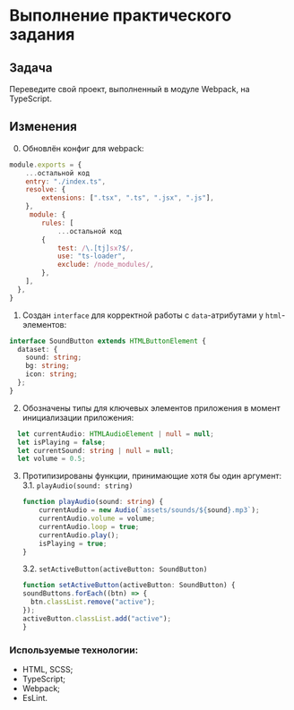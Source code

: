 # Выполнение практического задания

## Задача
Переведите свой проект, выполненный в модуле Webpack, на TypeScript.

## Изменения
0. Обновлён конфиг для webpack:
```javascript
module.exports = {
	...остальной код
	entry: "./index.ts",
	resolve: {
    	extensions: [".tsx", ".ts", ".jsx", ".js"],
  	},
	 module: {
		rules: [
			...остальной код
		{
			test: /\.[tj]sx?$/,
			use: "ts-loader",
			exclude: /node_modules/,
		},
    ],
  },
}
```

1. Создан `interface` для корректной работы с `data`-атрибутами у `html`-элементов:
```typescript
interface SoundButton extends HTMLButtonElement {
  dataset: {
    sound: string;
    bg: string;
    icon: string;
  };
}
```

2. Обозначены типы для ключевых элементов приложения в момент инициализации приложения:
```typescript
  let currentAudio: HTMLAudioElement | null = null;
  let isPlaying = false;
  let currentSound: string | null = null;
  let volume = 0.5;
```

3. Протипизированы функции, принимающие хотя бы один аргумент:
	3.1. `playAudio(sound: string)`
	```typescript
	function playAudio(sound: string) {
		currentAudio = new Audio(`assets/sounds/${sound}.mp3`);
		currentAudio.volume = volume;
		currentAudio.loop = true;
		currentAudio.play();
		isPlaying = true;
	}
	```
	3.2. `setActiveButton(activeButton: SoundButton)`
	```typescript
	function setActiveButton(activeButton: SoundButton) {
    soundButtons.forEach((btn) => {
      btn.classList.remove("active");
    });
    activeButton.classList.add("active");
  	}
	```

### Используемые технологии:
- HTML, SCSS;
- TypeScript;
- Webpack;
- EsLint.
